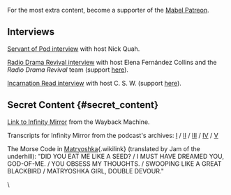 For the most extra content, become a supporter of the [Mabel
Patreon](https://www.patreon.com/mabelpodcast/posts).

## Interviews

[Servant of Pod
interview](https://mabelpodcast.tumblr.com/post/633247051862425600/check-us-out-on-servant-of-pod-joining-the)
with host Nick Quah.

[Radio Drama Revival
interview](https://open.spotify.com/episode/2i2aD9v3wW8KkOm0h4vUsh?si=f801b1af670d46c1)
with host Elena Fernández Collins and the *Radio Drama Revival* team
(support [here](https://www.patreon.com/radiodramarevival/posts)).

[Incarnation Read
interview](https://open.spotify.com/episode/6IEnKRb0fsNtVVgtYdyXAM?si=8cc76574f3024ef4)
with host C. S. W. (support [here](https://anchor.fm/c-s-w/support)).

## Secret Content {#secret_content}

[Link to Infinity
Mirror](https://archive.org/details/podcast_mabel_infinity-mirror-part-one-tre_1000413500820)
from the Wayback Machine.

Transcripts for Infinity Mirror from the podcast\'s archives:
[I](http://becca-delarosa.squarespace.com/s/Infinity-Mirror-Part-One-Tressa.pdf)
/ [II](http://mabelpodcast.com/s/IM-PART-2-FROM-THE-WALLS.pdf) /
[III](http://mabelpodcast.com/s/INFINITY-MIRROR-PART-THREE-YOU-AND-ME-AND-THE-DEVIL-MAKES-THREE.pdf)
/ [IV](http://mabelpodcast.com/s/Infinity-Mirror-4-Invocation.pdf) /
[V](https://mabelpodcast.com/s/Infinity-Mirror-Part-Five.pdf)

The Morse Code in
[Matryoshka](Episode_Twenty-Eight:_Matryoshka "Matryoshka"){.wikilink}
(translated by Jam of the underhill): \"DID YOU EAT ME LIKE A SEED? / I
MUST HAVE DREAMED YOU, GOD-OF-ME. / YOU OBSESS MY THOUGHTS. / SWOOPING
LIKE A GREAT BLACKBIRD / MATRYOSHKA GIRL, DOUBLE DEVOUR.\"

\
